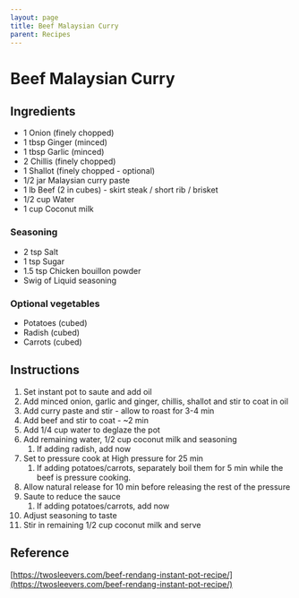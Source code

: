 ```yaml
---
layout: page
title: Beef Malaysian Curry
parent: Recipes
---
```


# Beef Malaysian Curry

## Ingredients

- 1 Onion (finely chopped)
- 1 tbsp Ginger (minced)
- 1 tbsp Garlic (minced)
- 2 Chillis (finely chopped)
- 1 Shallot (finely chopped - optional)
- 1/2 jar Malaysian curry paste
- 1 lb Beef (2 in cubes) - skirt steak / short rib / brisket
- 1/2 cup Water
- 1 cup Coconut milk

### Seasoning

- 2 tsp Salt
- 1 tsp Sugar
- 1.5 tsp Chicken bouillon powder
- Swig of Liquid seasoning

### Optional vegetables

- Potatoes (cubed)
- Radish (cubed)
- Carrots (cubed)

## Instructions

1. Set instant pot to saute and add oil
2. Add minced onion, garlic and ginger, chillis, shallot and stir to coat in oil
3. Add curry paste and stir - allow to roast for 3-4 min
4. Add beef and stir to coat - ~2 min
5. Add 1/4 cup water to deglaze the pot
6. Add remaining water, 1/2 cup coconut milk and seasoning
   1. If adding radish, add now
7. Set to pressure cook at High pressure for 25 min
   1. If adding potatoes/carrots, separately boil them for 5 min while the beef is pressure cooking.
8. Allow natural release for 10 min before releasing the rest of the pressure
9. Saute to reduce the sauce
   1. If adding potatoes/carrots, add now
10. Adjust seasoning to taste
11. Stir in remaining 1/2 cup coconut milk and serve

## Reference

[https://twosleevers.com/beef-rendang-instant-pot-recipe/](https://twosleevers.com/beef-rendang-instant-pot-recipe/)
